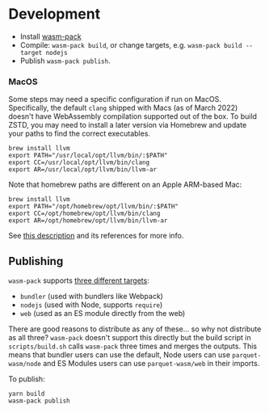 # Development

- Install [wasm-pack](https://rustwasm.github.io/wasm-pack/)
- Compile: `wasm-pack build`, or change targets, e.g. `wasm-pack build --target nodejs`
- Publish `wasm-pack publish`.

### MacOS

Some steps may need a specific configuration if run on MacOS. Specifically, the default `clang` shipped with Macs (as of March 2022) doesn't have WebAssembly compilation supported out of the box. To build ZSTD, you may need to install a later version via Homebrew and update your paths to find the correct executables.

```
brew install llvm
export PATH="/usr/local/opt/llvm/bin/:$PATH"
export CC=/usr/local/opt/llvm/bin/clang
export AR=/usr/local/opt/llvm/bin/llvm-ar
```

Note that homebrew paths are different on an Apple ARM-based Mac:

```
brew install llvm
export PATH="/opt/homebrew/opt/llvm/bin/:$PATH"
export CC=/opt/homebrew/opt/llvm/bin/clang
export AR=/opt/homebrew/opt/llvm/bin/llvm-ar
```

See [this description](https://github.com/kylebarron/parquet-wasm/pull/2#issue-1159174043) and its references for more info.

## Publishing

`wasm-pack` supports [three different targets](https://rustwasm.github.io/docs/wasm-pack/commands/build.html#target):

- `bundler` (used with bundlers like Webpack)
- `nodejs` (used with Node, supports `require`)
- `web` (used as an ES module directly from the web)

There are good reasons to distribute as any of these... so why not distribute as all three? `wasm-pack` doesn't support this directly but the build script in `scripts/build.sh` calls `wasm-pack` three times and merges the outputs. This means that bundler users can use the default, Node users can use `parquet-wasm/node` and ES Modules users can use `parquet-wasm/web` in their imports.

To publish:

```
yarn build
wasm-pack publish
```
